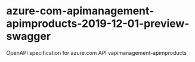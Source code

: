 # azure-com-apimanagement-apimproducts-2019-12-01-preview-swagger
OpenAPI specification for azure.com API vapimanagement-apimproducts
